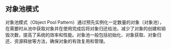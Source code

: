 ## 对象池模式
对象池模式（Object Pool Pattern）通过预先实例化一定数量的对象（对象池），在需要时从池中获取对象并在使用完成后将对象归还给池，减少了对象的创建和销毁次数，提高了系统的效率和性能。对象池一般包括初始化、对象获取、对象归还、资源释放等方法，确保对象的有效复用和管理。
